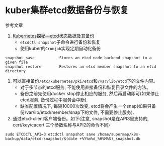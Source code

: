 # kuber集群etcd数据备份与恢复

参考文章

1. [Kubernetes探秘—etcd状态数据及其备份](https://my.oschina.net/u/2306127/blog/2979019)
    - `etcdctl snapshot`子命令进行备份和恢复
    - 使用kuber的`Cronjob`实现定期自动化备份

```
snapshot save           Stores an etcd node backend snapshot to a given file
snapshot restore        Restores an etcd member snapshot to an etcd directory
```

1. 可以直接备份`/etc/kubernetes/pki/etcd`和`/var/lib/etcd`下的文件内容。
    - 对于多节点的etcd服务, 不能使用直接备份和恢复目录文件的方法。
    - 备份之前先使用docker stop停止相应的服务, 然后再启动即可(如果停止etcd服务, 备份过程中服务会中断).
    - 缺省配置情况下, 每隔10000次改变, etcd将会产生一个snap(如果只备份/var/lib/etcd/member/snap下的文件, 不需要停止服务).
2. 通过etcd-client客户端备份。如下(注意, snapshot是在API3里支持的, cert/key/cacert 三个参数名称与API2的命令不同)

```
sudo ETCDCTL_API=3 etcdctl snapshot save /home/supermap/k8s-backup/data/etcd-snapshot/$(date +%Y%m%d_%H%M%S)_snapshot.db
```
